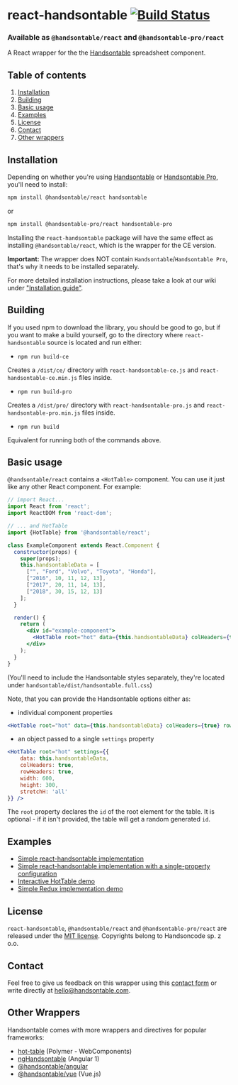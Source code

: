 # react-handsontable  [![Build Status](https://travis-ci.org/handsontable/react-handsontable.png?branch=master)](https://travis-ci.org/handsontable/react-handsontable)
### Available as `@handsontable/react` and `@handsontable-pro/react`
A React wrapper for the the [Handsontable](https://github.com/handsontable/handsontable) spreadsheet component.

## Table of contents
1. [Installation](#installation)
2. [Building](#building)
3. [Basic usage](#basic-usage)
4. [Examples](#examples)
5. [License](#license)
6. [Contact](#contact)
7. [Other wrappers](#other-wrappers)

## Installation
Depending on whether you're using [Handsontable](https://github.com/handsontable/handsontable) or [Handsontable Pro](https://github.com/handsontable/handsontable-pro), you'll need to install:

```sh
npm install @handsontable/react handsontable
```

or

```sh
npm install @handsontable-pro/react handsontable-pro
```

Installing the `react-handsontable` package will have the same effect as installing `@handsontable/react`, which is the wrapper for the CE version.

**Important:** The wrapper does NOT contain `Handsontable`/`Handsontable Pro`, that's why it needs to be installed separately.

For more detailed installation instructions, please take a look at our wiki under ["Installation guide"](https://github.com/handsontable/react-handsontable/wiki/Installation-guide).

## Building
If you used npm to download the library, you should be good to go, but if you want to make a build yourself, go to the directory where `react-handsontable` source is located and run either:


* `npm run build-ce`

Creates a `/dist/ce/` directory with `react-handsontable-ce.js` and `react-handsontable-ce.min.js` files inside.

* `npm run build-pro`

Creates a `/dist/pro/` directory with `react-handsontable-pro.js` and `react-handsontable-pro.min.js` files inside.

* `npm run build`

Equivalent for running both of the commands above.</sup>

## Basic usage
`@handsontable/react` contains a `<HotTable>` component. You can use it just like any other React component. For example:

```jsx
// import React...
import React from 'react';
import ReactDOM from 'react-dom';

// ... and HotTable
import {HotTable} from '@handsontable/react';

class ExampleComponent extends React.Component {
  constructor(props) {
    super(props);
    this.handsontableData = [
      ["", "Ford", "Volvo", "Toyota", "Honda"],
      ["2016", 10, 11, 12, 13],
      ["2017", 20, 11, 14, 13],
      ["2018", 30, 15, 12, 13]
    ];
  }

  render() {
    return (
      <div id="example-component">
        <HotTable root="hot" data={this.handsontableData} colHeaders={true} rowHeaders={true} width="600" height="300" stretchH="all" />
      </div>
    );
  }
}
```

(You'll need to include the Handsontable styles separately, they're located under `handsontable/dist/handsontable.full.css`)

Note, that you can provide the Handsontable options either as:
* individual component properties
```jsx
<HotTable root="hot" data={this.handsontableData} colHeaders={true} rowHeaders={true} width="600" height="300" stretchH="all" />
```
* an object passed to a single `settings` property
```jsx
<HotTable root="hot" settings={{
    data: this.handsontableData,
    colHeaders: true,
    rowHeaders: true,
    width: 600,
    height: 300,
    stretchH: 'all'
}} />
```

The `root` property declares the `id` of the root element for the table. It is optional - if it isn't provided, the table will get a random generated `id`.

## Examples
- [Simple react-handsontable implementation](http://codepen.io/handsoncode/pen/ygvaxv?editors=0010)
- [Simple react-handsontable implementation with a single-property configuration](http://codepen.io/handsoncode/pen/pRamwZ?editors=0010)
- [Interactive HotTable demo](http://codepen.io/handsoncode/pen/zNRoxb?editors=0010)
- [Simple Redux implementation demo](http://codepen.io/handsoncode/pen/LWmvPX?editors=0010)

## License
`react-handsontable`, `@handsontable/react` and `@handsontable-pro/react` are released under the [MIT license](https://github.com/handsontable/react-handsontable/blob/master/LICENSE).
Copyrights belong to Handsoncode sp. z o.o.

## Contact
Feel free to give us feedback on this wrapper using this [contact form](https://handsontable.com/contact.html) or write directly at hello@handsontable.com.

## Other Wrappers
Handsontable comes with more wrappers and directives for popular frameworks:

- [hot-table](https://github.com/handsontable/hot-table) (Polymer - WebComponents)
- [ngHandsontable](https://github.com/handsontable/ngHandsontable) (Angular 1)
- [@handsontable/angular](https://github.com/handsontable/angular-handsontable)
- [@handsontable/vue](https://github.com/handsontable/vue-handsontable-official) (Vue.js)
